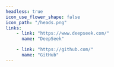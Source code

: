 ```yaml
---
headless: true
icon_use_flower_shape: false
icon_path: "/heads.png"
links:
    - link: "https://www.deepseek.com/"
      name: "DeepSeek"

    - link: "https://github.com/"
      name: "GitHub"
---
```

